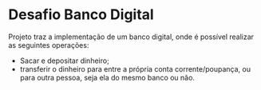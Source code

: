 # Desafio Banco Digital

Projeto traz a implementação de um banco digital, onde é possível realizar as seguintes operações:

- Sacar e depositar dinheiro;
- transferir o dinheiro para entre a própria conta corrente/poupança, ou para outra pessoa, seja ela do mesmo banco ou não.
